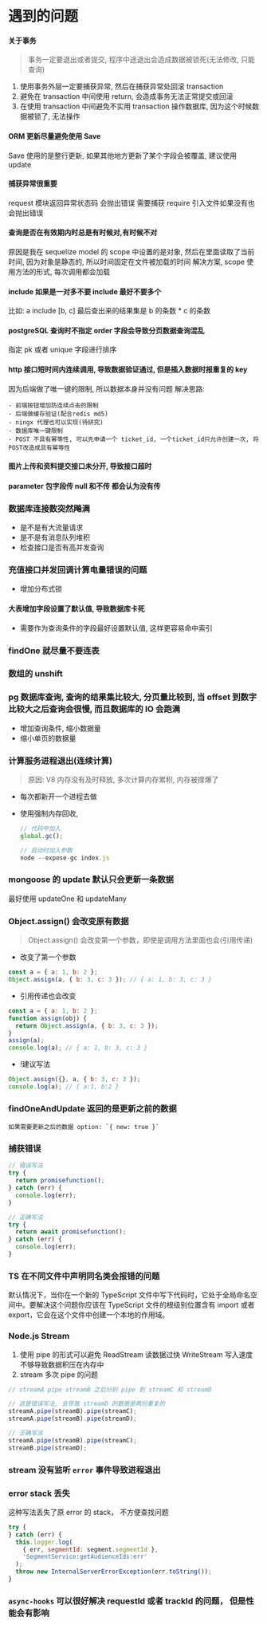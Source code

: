 # 遇到的问题

#### 关于事务

> 事务一定要退出或者提交, 程序中途退出会造成数据被锁死(无法修改, 只能查询)

1. 使用事务外层一定要捕获异常, 然后在捕获异常处回滚 transaction
2. 避免在 transaction 中间使用 return, 会造成事务无法正常提交或回滚
3. 在使用 transaction 中间避免不实用 transaction 操作数据库, 因为这个时候数据被锁了, 无法操作

#### ORM 更新尽量避免使用 Save

Save 使用的是整行更新, 如果其他地方更新了某个字段会被覆盖, 建议使用 update

#### 捕获异常很重要

request 模块返回异常状态码 会抛出错误 需要捕获
require 引入文件如果没有也会抛出错误

#### 查询是否在有效期内时总是有时候对,有时候不对

原因是我在 sequelize model 的 scope 中设置的是对象, 然后在里面读取了当前时间, 因为对象是静态的, 所以时间固定在文件被加载的时间
解决方案, scope 使用方法的形式, 每次调用都会加载

#### include 如果是一对多不要 include 最好不要多个

比如: a include [b, c] 最后查出来的结果集是 b 的条数 \* c 的条数

#### postgreSQL 查询时不指定 order 字段会导致分页数据查询混乱

指定 pk 或者 unique 字段进行排序

#### http 接口短时间内连续调用, 导致数据验证通过, 但是插入数据时报重复的 key

因为后端做了唯一键的限制, 所以数据本身并没有问题
解决思路:

    - 前端按钮增加防连续点击的限制
    - 后端做缓存验证(配合redis md5)
    - ningx 代理也可以实现(待研究)
    - 数据库唯一键限制
    - POST 不具有幂等性, 可以先申请一个 ticket_id, 一个ticket_id只允许创建一次, 将POST改造成具有幂等性

#### 图片上传和资料提交接口未分开, 导致接口超时

#### parameter 包字段传 null 和不传 都会认为没有传

### 数据库连接数突然飚满

- 是不是有大流量请求
- 是不是有消息队列堆积
- 检查接口是否有高并发查询

### 充值接口并发回调计算电量错误的问题

- 增加分布式锁

#### 大表增加字段设置了默认值, 导致数据库卡死

- 需要作为查询条件的字段最好设置默认值, 这样更容易命中索引

### findOne 就尽量不要连表

### 数组的 unshift

### pg 数据库查询, 查询的结果集比较大, 分页量比较到, 当 offset 到数字比较大之后查询会很慢, 而且数据库的 IO 会跑满

- 增加查询条件, 缩小数据量
- 缩小单页的数据量

### 计算服务进程退出(连续计算)

> 原因: V8 内存没有及时释放, 多次计算内存累积, 内存被撑爆了

- 每次都新开一个进程去做
- 使用强制内存回收,

  ```js
  // 代码中加入
  global.gc();

  // 启动时加入参数
  node --expose-gc index.js
  ```

### mongoose 的 update 默认只会更新一条数据

最好使用 updateOne 和 updateMany

### Object.assign() 会改变原有数据

> Object.assign() 会改变第一个参数，即使是调用方法里面也会(引用传递)

- 改变了第一个参数

```js
const a = { a: 1, b: 2 };
Object.assign(a, { b: 3, c: 3 }); // { a: 1, b: 3, c: 3 }
```

- 引用传递也会改变

```js
const a = { a: 1, b: 2 };
function assign(obj) {
  return Object.assign(a, { b: 3, c: 3 });
}
assign(a);
console.log(a); // { a: 1, b: 3, c: 3 }
```

- !建议写法

```js
Object.assign({}, a, { b: 3, c: 3 });
console.log(a); // { a:1, b:2 }
```

### findOneAndUpdate 返回的是更新之前的数据

    如果需要更新之后的数据 option: `{ new: true }`

### 捕获错误

```js
// 错误写法
try {
  return promisefunction();
} catch (err) {
  console.log(err);
}

// 正确写法
try {
  return await promisefunction();
} catch (err) {
  console.log(err);
}
```

### TS 在不同文件中声明同名类会报错的问题

默认情况下，当你在一个新的 TypeScript 文件中写下代码时，它处于全局命名空间中。要解决这个问题你应该在 TypeScript 文件的根级别位置含有 import 或者 export，它会在这个文件中创建一个本地的作用域。

### Node.js Stream

1. 使用 pipe 的形式可以避免 ReadStream 读数据过快 WriteStream 写入速度不够导致数据积压在内存中
2. stream 多次 pipe 的问题

```js
// streamA pipe streamB 之后分别 pipe 到 streamC 和 streamD

// 这是错误写法, 会导致 streamD 的数据是两份重复的
streamA.pipe(streamB).pipe(streamC);
streamA.pipe(streamB).pipe(streamD);

// 正确写法
streamA.pipe(streamB).pipe(streamC);
streamB.pipe(streamD);
```

### stream 没有监听 `error` 事件导致进程退出

### error stack 丢失

这种写法丢失了原 error 的 stack， 不方便查找问题

```js
try {
} catch (err) {
  this.logger.log(
    { err, segmentId: segment.segmentId },
    'SegmentService:getAudienceIds:err'
  );
  throw new InternalServerErrorException(err.toString());
}
```

### `async-hooks` 可以很好解决 requestId 或者 trackId 的问题， 但是性能会有影响
